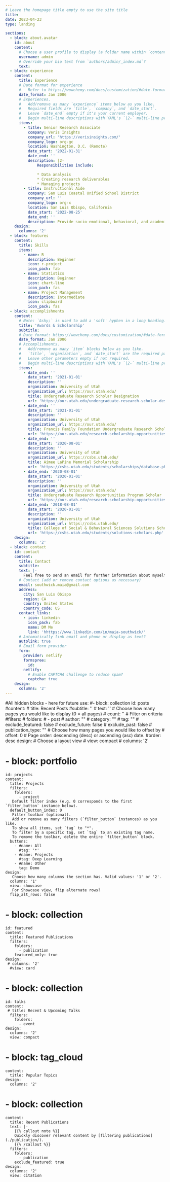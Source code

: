 ```yaml
---
# Leave the homepage title empty to use the site title
title:
date: 2023-04-23
type: landing

sections:
  - block: about.avatar
    id: about
    content:
      # Choose a user profile to display (a folder name within `content/authors/`)
      username: admin
      # Override your bio text from `authors/admin/_index.md`?
      text:
  - block: experience
    content:
      title: Experience
      # Date format for experience
      #   Refer to https://wowchemy.com/docs/customization/#date-format
      date_format: Jan 2006
      # Experiences.
      #   Add/remove as many `experience` items below as you like.
      #   Required fields are `title`, `company`, and `date_start`.
      #   Leave `date_end` empty if it's your current employer.
      #   Begin multi-line descriptions with YAML's `|2-` multi-line prefix.
      items:
        - title: Senior Research Associate
          company: Veris Insights
          company_url: 'https://verisinsights.com/'
          company_logo: org-gc
          location: Washington, D.C. (Remote)
          date_start: '2022-01-31'
          date_end: ''
          description: |2-
              Responsibilities include:

              * Data analysis
              * Creating research deliverables
              * Managing projects
        - title: Instructional Aide
          company: San Luis Coastal Unified School District
          company_url: ''
          company_logo: org-x
          location: San Luis Obispo, California
          date_start: '2022-08-25'
          date_end: ''
          description: Provide socio-emotional, behavioral, and academic support in a kindergarten classroom 
    design:
      columns: '2'
  - block: features
    content:
      title: Skills
      items:
        - name: R
          description: Beginner
          icon: r-project
          icon_pack: fab
        - name: Statistics
          description: Beginner
          icon: chart-line
          icon_pack: fas
        - name: Project Management
          description: Intermediate
          icon: clipboard
          icon_pack: fas
  - block: accomplishments
    content:
      # Note: `&shy;` is used to add a 'soft' hyphen in a long heading.
      title: 'Awards & Scholarship'
      subtitle:
      # Date format: https://wowchemy.com/docs/customization/#date-format
      date_format: Jan 2006
      # Accomplishments.
      #   Add/remove as many `item` blocks below as you like.
      #   `title`, `organization`, and `date_start` are the required parameters.
      #   Leave other parameters empty if not required.
      #   Begin multi-line descriptions with YAML's `|2-` multi-line prefix.
      items:
        - date_end: ''
          date_start: '2021-01-01'
          description: ''
          organization: University of Utah
          organization_url: https://our.utah.edu/
          title: Undergraduate Research Scholar Designation
          url: 'https://our.utah.edu/undergraduate-research-scholar-designation/'
        - date_end: ''
          date_start: '2021-01-01'
          description: ''
          organization: University of Utah
          organization_url: https://our.utah.edu/
          title: Francis Family Foundation Undergraduate Research Scholarship
          url: 'https://our.utah.edu/research-scholarship-opportunities/scholarship-opportunities/francis-fund/'
        - date_end: ''
          date_start: '2020-08-01'
          description: ''
          organization: University of Utah
          organization_url: https://csbs.utah.edu/
          title: Aimee LaPine Memorial Scholarship
          url: 'https://csbs.utah.edu/students/scholarships/database.php'
        - date_end: '2020-08-01'
          date_start: '2020-01-01'
          description: ''
          organization: University of Utah
          organization_url: https://our.utah.edu/
          title: Undergraduate Research Opportunities Program Scholar
          url: 'https://our.utah.edu/research-scholarship-opportunities/urop/'
        - date_end: '2018-08-01'
          date_start: '2020-01-01'
          description: ''
          organization: University of Utah
          organization_url: https://csbs.utah.edu/
          title: College of Social & Behavioral Sciences Solutions Scholar
          url: 'https://csbs.utah.edu/students/solutions-scholars.php'
    design:
      columns: '2'
  - block: contact
    id: contact
    content:
      title: Contact
      subtitle:
      text: |-
        Feel free to send an email for further information about myself, the content you've seen, or anything relevant!
      # Contact (add or remove contact options as necessary)
      email: southwick.maia@gmail.com
      address:
        city: San Luis Obispo
        region: CA
        country: United States
        country_code: US
      contact_links:
        - icon: linkedin
          icon_pack: fab
          name: DM Me
          link: 'hhttps://www.linkedin.com/in/maia-southwick/'
      # Automatically link email and phone or display as text?
      autolink: true
      # Email form provider
      form:
        provider: netlify
        formspree:
          id:
        netlify:
          # Enable CAPTCHA challenge to reduce spam?
          captcha: true
    design:
      columns: '2'
---
```

#All hidden blocks - here for future use:
#- block: collection
    id: posts
    #content:
     # title: Recent Posts
      #subtitle: ''
      # text: ''
      # Choose how many pages you would like to display (0 = all pages)
      # count: ''
      # Filter on criteria
      #filters:
       # folders:
       #   - post
       # author: ""
       # category: ""
       # tag: ""
       # exclude_featured: false
       # exclude_future: false
       # exclude_past: false
       # publication_type: ""
      # Choose how many pages you would like to offset by
     # offset: 0
      # Page order: descending (desc) or ascending (asc) date.
     #order: desc
    design:
      # Choose a layout view
    #  view: compact
     # columns: '2'
#  - block: portfolio
    id: projects
    content:
      title: Projects
      filters:
        folders:
          - project
       Default filter index (e.g. 0 corresponds to the first `filter_button` instance below).
      default_button_index: 0
       Filter toolbar (optional).
       Add or remove as many filters (`filter_button` instances) as you like.
       To show all items, set `tag` to "*".
       To filter by a specific tag, set `tag` to an existing tag name.
       To remove the toolbar, delete the entire `filter_button` block.
      buttons:
        - #name: All
          #tag: '*'
        - #name: Projects
          #tag: Deep Learning
        - #name: Other
          tag: Demo
    design:
       Choose how many columns the section has. Valid values: '1' or '2'.
      columns: '1'
      view: showcase
       For Showcase view, flip alternate rows?
      flip_alt_rows: false
#  - block: collection
    id: featured
    content:
      title: Featured Publications
      filters:
        folders:
          - publication
        featured_only: true
    design:
     # columns: '2'
      #view: card
#  - block: collection
    id: talks
    content:
     # title: Recent & Upcoming Talks
      filters:
        folders:
          - event
    design:
      columns: '2'
      view: compact
#  - block: tag_cloud
    content:
      title: Popular Topics
    design:
      columns: '2'
#  - block: collection
    content:
      title: Recent Publications
      text: |-
        {{% callout note %}}
        Quickly discover relevant content by [filtering publications](./publication/).
        {{% /callout %}}
      filters:
        folders:
          - publication
        exclude_featured: true
    design:
      columns: '2'
      view: citation